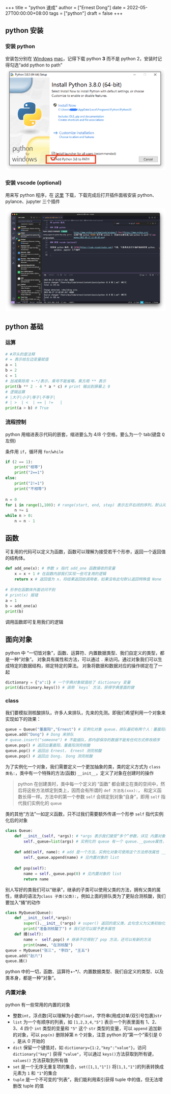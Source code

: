 +++
title = "python 速成"
author = ["Ernest Dong"]
date = 2022-05-27T00:00:00+08:00
tags = ["python"]
draft = false
+++
## python 安装

### 安装 python

安装包分别在 [Windows](https://www.python.org/downloads/windows/) [mac](https://www.python.org/downloads/macos/)，记得下载 python **3** 而不是 python 2，安装时记得勾选“add python to path”![“add python to path”](/images/2022-05-27-12-38-48.png)

### 安装 vscode (optional)

用来写 python 程序，在 [这里](https://code.visualstudio.com/) 下载，下载完成后打开插件面板安装 python、pylance、jupyter 三个插件

![vscode插件](/images/2022-05-27-12-48-34.png)

## python 基础

### 运算

```python
# #开头的是注释
# = 表示给左边变量赋值
a = 1
b = 2
c = 1
# 加减乘除用 +-*/表示，乘号不能省略，乘方用 ** 表示
print(b ** 2 - 4 * a * c) # print 输出到屏幕上 0
# 逻辑运算
# |大于|小于|等于|不等于|
# | >  | <  | == | !=   |
print(a > b) # True
```

### 流程控制

python 用缩进表示代码的嵌套，缩进要么为 4/8 个空格，要么为一个 tab(键盘 <kbd>Q</kbd> 左侧)

条件用 `if`，循环用 `for`/`while`

```python
if (2 == 1):
    print("相等")
    print("2==1")
else:
    print("2!=1")
    print("不相等")

n = 0
for i in range(1,100): # range(start, end, step) 表示左开右闭的序列，默认间隔 step 为 1
    n += i
while n > 0:
    n = n - 1
```

## 函数

可复用的代码可以定义为函数，函数可以理解为接受若干个形参，返回一个返回值的结构体。

```python
def add_one(x): # 参数 x 指代 add_one 函数接收的变量
    x = x + 1 # 在函数内部我们实现一些可复用的逻辑
    return x # 返回值为 x，将结果返回给调用者，如果没有此句默认返回特殊值 None

# 形参在函数体外面访问不到
# print(x) 报错
a = 1
b = add_one(a)
print(b)
```

调用函数即可复用我们的逻辑

## 面向对象

python 中 “一切皆对象”，函数、运算符、内置数据类型、我们自定义的类型，都是一种“对象”。
对象具有属性和方法，可以通过 `.` 来访问。通过对象我们可以生成特定的数据结构，绑定特定的算法。
对象将数据和数据对应的操作绑定在了一起

```python
dictionary = {"a":1} # 一个字典对象赋值给了 dictionary 变量
print(dictionary.keys()) # 调用 `keys` 方法，获得字典里面的键
```

### class

我们要模拟测核酸排队，许多人来排队，先来的先测。即我们希望利用一个对象来实现如下的效果：

```python
queue = Queue("董晨阳","Ernest") # 实例化对象 queue，排队最初有两个人：董晨阳和 Ernest
queue.add("Dong") # Dong 来排队
# queue.insert("someone") # 不能插队，即内部保存的数据不能有任何方式修改顺序
queue.pop() # 返回出董晨阳，董晨阳测完核酸
queue.pop() # 返回出 Ernest， Ernest 测完核酸
queue.pop() # 返回出 Dong， Dong 测完核酸
```

为了实例化一个对象，我们需要定义一个更加抽象的类，类的定义方式为 `class 类名:`，类中有一个特殊的方法(函数) `__init__`，定义了对象在创建时的操作

> python 在创建类时，类中每一个定义的 “函数” 都会建立在类的空间中，然后将这些方法绑定到类上，因而会有所谓的 `def 方法名(xxx):`， 和定义函数长得一样。方法中的第一个参数 `self` 会绑定到对象“自身”，即用 `self` 指代我们实例化的 `queue`

类的其他“方法”一如定义函数，只不过我们需要额外传递一个形参 `self` 指代实例化后的对象

```python
class Queue:
    def __init__(self, *args): # *args 表示我们接受“多个”参数，详见 内置对象的 tuple
        self._queue=list(args) # 实例化的 queue 有一个 queue.__queue属性，其他人看不到

    def add(self, name): # add 是一个方法，实例化对象可使用这个方法修改属性 __queue
        self._queue.append(name) # 见内置对象的 list

    def pop(self):
        name = self._queue.pop(0) # 见内置对象的 list
        return name
```

别人写好的类我们可以“继承”，继承的子类可以使用父类的方法，拥有父类的属性，继承的语法为`class 子类(父类):`，例如上面的排队类为了更贴合测核酸，我们要加入“捅”的动作

```python
class MyQueue(Queue):
    def __init__(self,*args):
        super().__init__(*args) # super() 返回的是父类，此句含义为父类初始化了，此时有了 _queue 属性
        print("准备测核酸了") # 我们还可以赋予更多属性
    def 捅(self):
        name =  self.pop() # 继承不仅得到了 pop 方法，还可以有新的方法
        print(name, "在测核酸")
queue = MyQueue("张三", "李四", "王五")
queue.add("赵六")
queue.捅()
```

python 中的一切，函数、运算符+-*/、内置数据类型、我们自定义的类型、以及类本身，都是一种“对象”。

### 内置对象

python 有一些常用的内置的对象

- 整数`int`，浮点数(可以理解为小数)`float`，字符串(用成对单/双引号包裹)`str`
- `list` 为一个有顺序的列表，如 `[1,2,3,4,"5"]` 表示一个列表里面有 1、2、3、4 四个 `int` 类型的变量和 `"5"` 这个 `str` 类型的变量，可以 `append` 追加新的对象，可以 `pop(n)` 删除掉第 n 个对象，注意 python 的“第一个”索引是 0 ，是从 0 开始的
- `dict` 保留一个键值对，如 `dictionary={1:2,"key":"value"}`，访问 `dictionary["key"]` 获得 `"value"`，可以通过 `keys()`方法获取到所有键，`values()` 方法获取到所有值
- `set` 是一个无序无重复项的集合，`set([1,1,"1"])` 将`[1,1,"1"]`的列表转换成元素为 `1` 和 `"1"`的集合
- `tuple` 是一个不可变的“列表”，我们能利用索引获得 tuple 中的值，但无法增删改 tuple 的值
